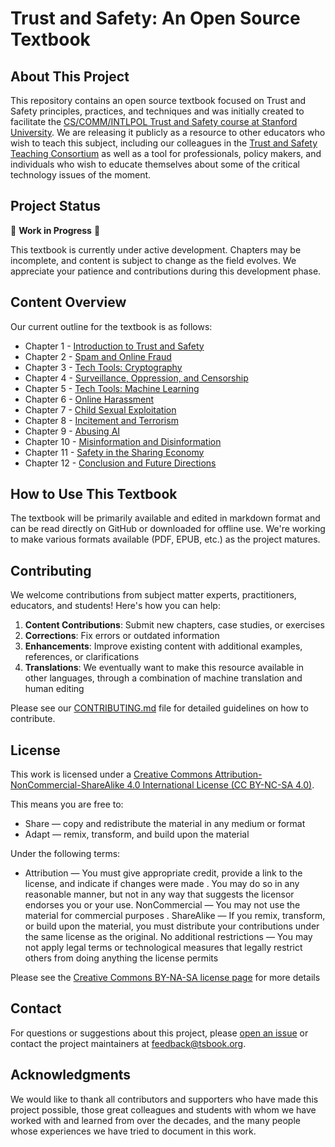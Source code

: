 # Trust and Safety: An Open Source Textbook

## About This Project

This repository contains an open source textbook focused on Trust and Safety principles, practices, and techniques and was initially created to facilitate the [CS/COMM/INTLPOL Trust and Safety course at Stanford University](https://syllabus.stanford.edu/syllabus/#/viewSyllabus/Sp25-CS-152-01/Sp25-CS-152-01). We are releasing it publicly as a resource to other educators who wish to teach this subject, including our colleagues in the [Trust and Safety Teaching Consortium](https://stanfordio.github.io/TeachingTrustSafety/) as well as a tool for professionals, policy makers, and individuals who wish to educate themselves about some of the critical technology issues of the moment.

## Project Status

🚧 **Work in Progress** 🚧

This textbook is currently under active development. Chapters may be incomplete, and content is subject to change as the field evolves. We appreciate your patience and contributions during this development phase.

## Content Overview

Our current outline for the textbook is as follows:

* Chapter 1 - [Introduction to Trust and Safety](src/ch1-introduction/ch1-introduction.md)
* Chapter 2 - [Spam and Online Fraud](src/ch2-spam-fraud/ch2-spam-fraud.md)
* Chapter 3 - [Tech Tools: Cryptography](src/ch3-cryptography/ch3-cryptography.md)
* Chapter 4 - [Surveillance, Oppression, and Censorship](src/ch4-surveillance/ch4-surveillance.md)
* Chapter 5 - [Tech Tools: Machine Learning](src/ch5-machine-learning/ch5-machine-learning.md)
* Chapter 6 - [Online Harassment](src/ch6-harassment/ch6-harassment.md)
* Chapter 7 - [Child Sexual Exploitation](src/ch7-cse/ch7-cse.md)
* Chapter 8 - [Incitement and Terrorism](src/ch8-terrorism/ch8-terrorism.md)
* Chapter 9 - [Abusing AI](src/ch9-ai-abuse/ch9-ai-abuse.md)
* Chapter 10 - [Misinformation and Disinformation](src/ch10-misinfo/ch10-misinfo.md)
* Chapter 11 - [Safety in the Sharing Economy](src/ch11-sharing-economy/ch11-sharing-economy.md)
* Chapter 12 - [Conclusion and Future Directions](src/ch12-conclusion/ch12-conclusion.md)

## How to Use This Textbook

The textbook will be primarily available and edited in markdown format and can be read directly on GitHub or downloaded for offline use. We're working to make various formats available (PDF, EPUB, etc.) as the project matures.

## Contributing

We welcome contributions from subject matter experts, practitioners, educators, and students! Here's how you can help:

1. **Content Contributions**: Submit new chapters, case studies, or exercises
2. **Corrections**: Fix errors or outdated information
3. **Enhancements**: Improve existing content with additional examples, references, or clarifications
4. **Translations**: We eventually want to make this resource available in other languages, through a combination of machine translation and human editing

Please see our [CONTRIBUTING.md](CONTRIBUTING.md) file for detailed guidelines on how to contribute.

## License

This work is licensed under a [Creative Commons Attribution-NonCommercial-ShareAlike 4.0 International License (CC BY-NC-SA 4.0)](https://creativecommons.org/licenses/by-nc-sa/4.0/).

This means you are free to:
- Share — copy and redistribute the material in any medium or format
- Adapt — remix, transform, and build upon the material

Under the following terms:
- Attribution — You must give appropriate credit, provide a link to the license, and indicate if changes were made . You may do so in any reasonable manner, but not in any way that suggests the licensor endorses you or your use.
NonCommercial — You may not use the material for commercial purposes .
ShareAlike — If you remix, transform, or build upon the material, you must distribute your contributions under the same license as the original.
No additional restrictions — You may not apply legal terms or technological measures that legally restrict others from doing anything the license permits

Please see the [Creative Commons BY-NA-SA license page](https://creativecommons.org/licenses/by-nc-sa/4.0/) for more details

## Contact

For questions or suggestions about this project, please [open an issue](../../issues) or contact the project maintainers at [feedback@tsbook.org](mailto:feedback@tsbook.org).

## Acknowledgments

We would like to thank all contributors and supporters who have made this project possible, those great colleagues and students with whom we have worked with and learned from over the decades, and the many people whose experiences we have tried to document in this work.
